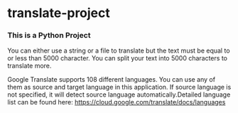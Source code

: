 # translate-project


### This is a Python Project


 You can either use a string or a file to translate but the text must be equal to or less than 5000 character. You can split your text into 5000 characters to translate more.

Google Translate supports 108 different languages. You can use any of them as source and target language in this application. If source language is not specified, it will detect source language automatically.Detailed language list can be found here: https://cloud.google.com/translate/docs/languages

